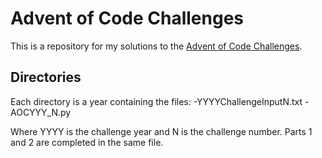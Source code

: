 # Advent of Code Challenges

This is a repository for my solutions to the [Advent of Code Challenges](https://adventofcode.com/).

## Directories

Each directory is a year containing the files:
-YYYYChallengeInputN.txt
-AOCYYY_N.py

Where YYYY is the challenge year and N is the challenge number. Parts 1 and 2 are completed in the same file.